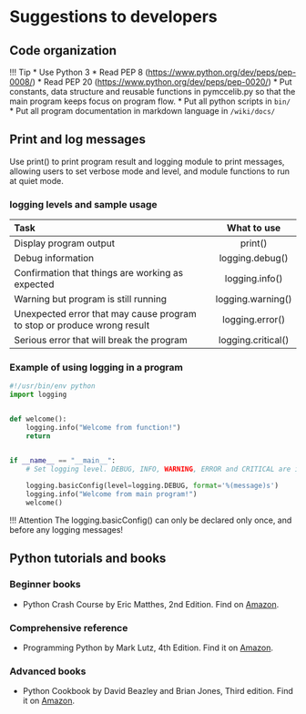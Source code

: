 # Suggestions to developers

## Code organization
!!! Tip
    * Use Python 3
    * Read PEP 8 (https://www.python.org/dev/peps/pep-0008/) 
    * Read PEP 20 (https://www.python.org/dev/peps/pep-0020/) 
    * Put constants, data structure and reusable functions in pymccelib.py so that the main program keeps focus on program flow.
    * Put all python scripts in ```bin/```
    * Put all program documentation in markdown language in ```/wiki/docs/```

## Print and log messages
Use print() to print program result and logging module to print messages, allowing users to set verbose mode and level, and module functions to run at quiet mode.

### logging levels and sample usage
| Task | What to use |
| :--- | :---: |
| Display program output  | print() |
| Debug information | logging.debug() |
| Confirmation that things are working as expected | logging.info() |
| Warning but program is still running | logging.warning() |
| Unexpected error that may cause program to stop or produce wrong result | logging.error() | 
| Serious error that will break the program | logging.critical() |

### Example of using logging in a program 
```Python
#!/usr/bin/env python
import logging


def welcome():
    logging.info("Welcome from function!")
    return


if __name__ == "__main__":
    # Set logging level. DEBUG, INFO, WARNING, ERROR and CRITICAL are in the order from more details to less
    
    logging.basicConfig(level=logging.DEBUG, format='%(message)s')
    logging.info("Welcome from main program!")
    welcome()
```

!!! Attention
    The logging.basicConfig() can only be declared only once, and before any logging messages!

## Python tutorials and books

### Beginner books
* Python Crash Course by Eric Matthes, 2nd Edition. Find on [Amazon](https://www.amazon.com/Python-Crash-Course-Eric-Matthes-ebook/dp/B07J4521M3/ref=sr_1_3?crid=9G2SVBJOI5HY&keywords=python+crash+course&qid=1559148694&s=digital-text&sprefix=Python+Crash%2Cdigital-text%2C117&sr=1-3).

### Comprehensive reference
* Programming Python by Mark Lutz, 4th Edition. Find it on [Amazon](https://www.amazon.com/Programming-Python-Powerful-Object-Oriented-dp-0596158106/dp/0596158106/ref=mt_paperback?_encoding=UTF8&me=&qid=1559148286).

### Advanced books
* Python Cookbook by David Beazley and Brian Jones, Third edition. Find it on [Amazon](https://www.amazon.com/Python-Cookbook-Third-David-Beazley/dp/1449340377).


